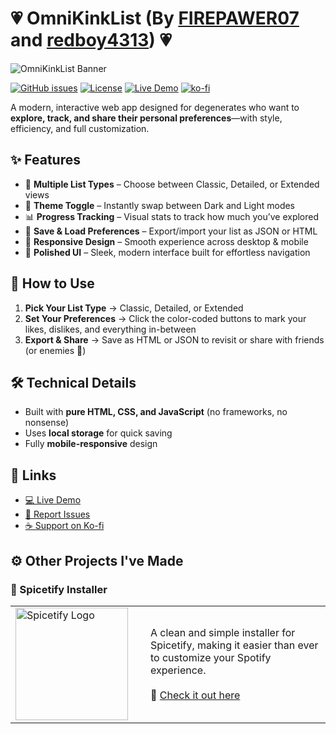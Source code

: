 # 💗 OmniKinkList (By [FIREPAWER07](https://github.com/FIREPAWER07) and [redboy4313](https://github.com/redboy4313)) 💗

![OmniKinkList Banner](https://i.imgur.com/qPC78QY.png)

[![GitHub issues](https://img.shields.io/github/issues/FIREPAWER07/OmniKinkList)](https://github.com/FIREPAWER07/OmniKinkList/issues)
[![License](https://img.shields.io/github/license/FIREPAWER07/OmniKinkList)](LICENSE)
[![Live Demo](https://img.shields.io/badge/For_Live_Demo-Click_Here-red)](https://firepawer07.github.io/OmniKinkList/)
[![ko-fi](https://ko-fi.com/img/githubbutton_sm.svg)](https://ko-fi.com/D1D31CKA7D)

A modern, interactive web app designed for degenerates who want to **explore, track, and share their personal preferences**—with style, efficiency, and full customization.  

## ✨ Features  

* 🎯 **Multiple List Types** – Choose between Classic, Detailed, or Extended views  
* 🌙 **Theme Toggle** – Instantly swap between Dark and Light modes  
* 📊 **Progress Tracking** – Visual stats to track how much you’ve explored  
* 💾 **Save & Load Preferences** – Export/import your list as JSON or HTML  
* 📱 **Responsive Design** – Smooth experience across desktop & mobile  
* 🎨 **Polished UI** – Sleek, modern interface built for effortless navigation  


## 🚀 How to Use  

1. **Pick Your List Type** → Classic, Detailed, or Extended  
2. **Set Your Preferences** → Click the color-coded buttons to mark your likes, dislikes, and everything in-between  
3. **Export & Share** → Save as HTML or JSON to revisit or share with friends (or enemies 👀)  

## 🛠️ Technical Details  

* Built with **pure HTML, CSS, and JavaScript** (no frameworks, no nonsense)  
* Uses **local storage** for quick saving  
* Fully **mobile-responsive** design  


## 🔗 Links  

* [💻 Live Demo](https://firepawer07.github.io/OmniKinkList/)  
* [🐞 Report Issues](https://github.com/FIREPAWER07/OmniKinkList/issues)  
* [☕ Support on Ko-fi](https://ko-fi.com/D1D31CKA7D)  


## ⚙️ Other Projects I've Made  

### 🎵 Spicetify Installer  

<table>
  <tr>
    <td width="200">
      <a href="https://github.com/FIREPAWER07/SpicetifyInstaller">
        <img src="https://i.imgur.com/UYvcaSa.png" alt="Spicetify Logo" width="180">
      </a>
    </td>
    <td>
      A clean and simple installer for Spicetify, making it easier than ever to customize your Spotify experience.  
      <br><br>
      🔗 <a href="https://github.com/FIREPAWER07/SpicetifyInstaller">Check it out here</a>
    </td>
  </tr>
</table>
